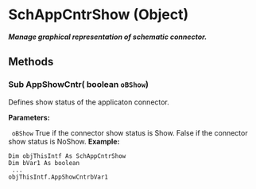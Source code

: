 # SchAppCntrShow (Object)

**_Manage graphical representation of schematic connector._**

## Methods

### Sub **AppShowCntr**( boolean  `oBShow`)

Defines show status of the applicaton connector.

**Parameters:**

` oBShow`      True if the connector show status is Show. False if the connector show status is NoShow.
**Example:**

```VBScript
Dim objThisIntf As SchAppCntrShow
Dim bVar1 As boolean
 ...
objThisIntf.AppShowCntrbVar1

```